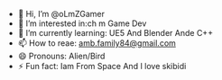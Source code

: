 - 👋 Hi, I’m @oLmZGamer
- 👀 I’m interested in:ch m Game Dev
- 🌱 I’m currently learning: UE5 And Blender Ande C++
- 📫 How to reae: amb.family84@gmail.com
- 😄 Pronouns: Alien/Bird
- ⚡ Fun fact: Iam From Space And I love skibidi

<!---
oLmZGamer/oLmZGamer is a ✨ special ✨ repository because its `README.md` (this file) appears on your GitHub profile.
You can click the Preview link to take a look at your changes.
--->
